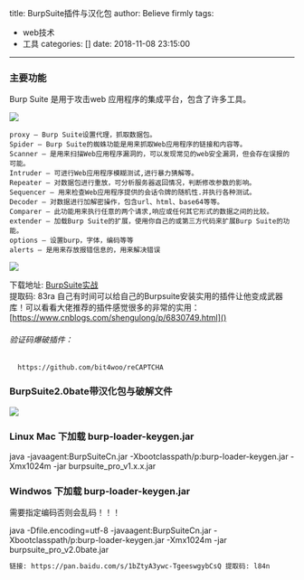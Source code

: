 title: BurpSuite插件与汉化包
author: Believe firmly
tags:
  - web技术
  - 工具
categories: []
date: 2018-11-08 23:15:00
---
### 主要功能

Burp Suite 是用于攻击web 应用程序的集成平台，包含了许多工具。
<!--more-->
![](2.png)
 ```
proxy – Burp Suite设置代理，抓取数据包。
Spider – Burp Suite的蜘蛛功能是用来抓取Web应用程序的链接和内容等。
Scanner – 是用来扫描Web应用程序漏洞的，可以发现常见的web安全漏洞，但会存在误报的可能。
Intruder – 可进行Web应用程序模糊测试,进行暴力猜解等。
Repeater – 对数据包进行重放，可分析服务器返回情况，判断修改参数的影响。
Sequencer – 用来检查Web应用程序提供的会话令牌的随机性.并执行各种测试。
Decoder – 对数据进行加解密操作，包含url、html、base64等等。
Comparer – 此功能用来执行任意的两个请求,响应或任何其它形式的数据之间的比较。
extender – 加载Burp Suite的扩展，使用你自己的或第三方代码来扩展Burp Suite的功能。
options – 设置burp，字体，编码等等
alerts – 是用来存放报错信息的，用来解决错误
```
![](1.png)

下载地址: [BurpSuite实战](https://pan.baidu.com/s/1n3Kkgcf-iJjl-kc2jgE3_A)<br> 提取码: 83ra
自己有时间可以给自己的Burpsuite安装实用的插件让他变成武器库！可以看看大佬推荐的插件感觉很多的非常的实用：
[https://www.cnblogs.com/shengulong/p/6830749.html]()

###### 验证码爆破插件：

      https://github.com/bit4woo/reCAPTCHA
      
### BurpSuite2.0bate带汉化包与破解文件
![](https://ss2.baidu.com/6ONYsjip0QIZ8tyhnq/it/u=3110800220,4072195193&fm=173&app=49&f=JPEG?w=640&h=358&s=E40A5D3A0F3B44090675A4DA0000C0B3)
### Linux Mac 下加载 burp-loader-keygen.jar

java -javaagent:BurpSuiteCn.jar -Xbootclasspath/p:burp-loader-keygen.jar -Xmx1024m -jar burpsuite_pro_v1.x.x.jar

### Windwos 下加载 burp-loader-keygen.jar

需要指定编码否则会乱码！！！

java -Dfile.encoding=utf-8 -javaagent:BurpSuiteCn.jar -Xbootclasspath/p:burp-loader-keygen.jar -Xmx1024m -jar burpsuite_pro_v2.0bate.jar

```bash
链接: https://pan.baidu.com/s/1bZtyA3ywc-TgeeswgybCsQ 提取码: l84n

```